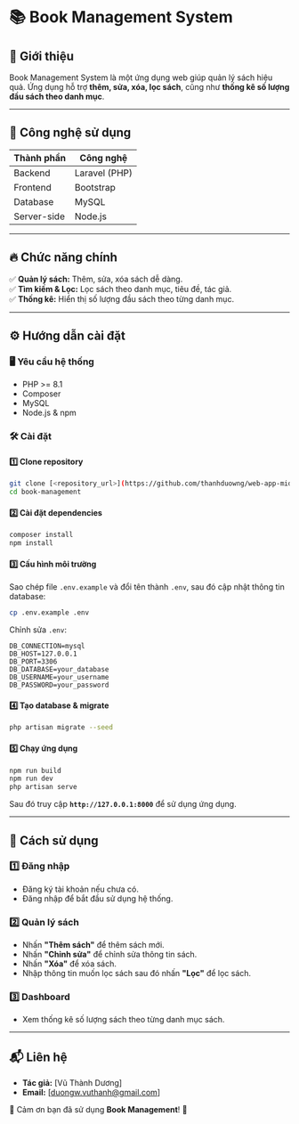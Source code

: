 # 📚 Book Management System


## 📝 Giới thiệu
Book Management System là một ứng dụng web giúp quản lý sách hiệu quả. Ứng dụng hỗ trợ **thêm, sửa, xóa, lọc sách**, cũng như **thống kê số lượng đầu sách theo danh mục**.

---

## 🚀 Công nghệ sử dụng

| Thành phần  | Công nghệ |
|-------------|-----------|
| Backend     | Laravel (PHP) |
| Frontend    | Bootstrap |
| Database    | MySQL |
| Server-side | Node.js |

---

## 🔥 Chức năng chính
✅ **Quản lý sách:** Thêm, sửa, xóa sách dễ dàng.  
✅ **Tìm kiếm & Lọc:** Lọc sách theo danh mục, tiêu đề, tác giả.  
✅ **Thống kê:** Hiển thị số lượng đầu sách theo từng danh mục.  

---

## ⚙️ Hướng dẫn cài đặt

### 🖥 Yêu cầu hệ thống
- PHP >= 8.1
- Composer
- MySQL
- Node.js & npm

### 🛠 Cài đặt
#### 1️⃣ Clone repository
```sh
git clone [<repository_url>](https://github.com/thanhduowng/web-app-midterm.git)
cd book-management
```

#### 2️⃣ Cài đặt dependencies
```sh
composer install
npm install
```

#### 3️⃣ Cấu hình môi trường
Sao chép file `.env.example` và đổi tên thành `.env`, sau đó cập nhật thông tin database:
```sh
cp .env.example .env
```
Chỉnh sửa `.env`:
```
DB_CONNECTION=mysql
DB_HOST=127.0.0.1
DB_PORT=3306
DB_DATABASE=your_database
DB_USERNAME=your_username
DB_PASSWORD=your_password

```

#### 4️⃣ Tạo database & migrate
```sh
php artisan migrate --seed
```

#### 5️⃣ Chạy ứng dụng
```sh
npm run build
npm run dev
php artisan serve
```
Sau đó truy cập **`http://127.0.0.1:8000`** để sử dụng ứng dụng.

---
## 🎯 Cách sử dụng
### 1️⃣ Đăng nhập
- Đăng ký tài khoản nếu chưa có.
- Đăng nhập để bắt đầu sử dụng hệ thống.

### 2️⃣ Quản lý sách
- Nhấn **"Thêm sách"** để thêm sách mới.
- Nhấn **"Chỉnh sửa"** để chỉnh sửa thông tin sách.
- Nhấn **"Xóa"** để xóa sách.
- Nhập thông tin muốn lọc sách sau đó nhấn **"Lọc"** để lọc sách.

### 3️⃣ Dashboard
- Xem thống kê số lượng sách theo từng danh mục sách.

---


## 📬 Liên hệ
- **Tác giả:** [Vũ Thành Dương]  
- **Email:** [duongw.vuthanh@gmail.com]  

💖 Cảm ơn bạn đã sử dụng **Book Management**! 🚀

